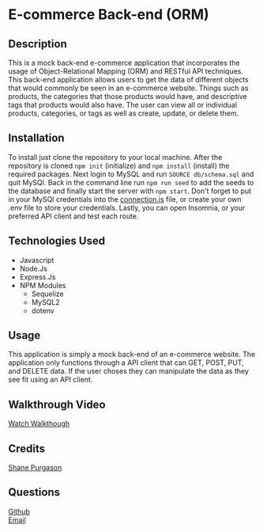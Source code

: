 # E-commerce Back-end (ORM)

## Description
This is a mock back-end e-commerce application that incorporates the usage of Object-Relational Mapping (ORM) and RESTful API techniques. This back-end application allows users to get the data of different objects that would commonly be seen in an e-commerce website. Things such as products, the categories that those products would have, and descriptive tags that products would also have. The user can view all or individual products, categories, or tags as well as create, update, or delete them.

## Installation
To install just clone the repository to your local machine. After the repository is cloned `npm init` (initialize) and `npm install` (install) the required packages. Next login to MySQL and run `SOURCE db/schema.sql` and quit MySQl. Back in the command line run `npm run seed` to add the seeds to the database and finally start the server with `npm start`. Don't forget to put in your MySQl credentials into the [connection.js](config/connection.js) file, or create your own .env file to store your credentials. Lastly, you can open Insomnia, or your preferred API client and test each route. 

## Technologies Used
<ul>
  <li>Javascript</li>
  <li>Node.Js</li>
  <li>Express.Js</li>
  <li>NPM Modules
  <ul>
  <li>Sequelize</li>
  <li>MySQL2</li>
  <li>dotenv</li>
  </ul>
  </ul>

## Usage
This application is simply a mock back-end of an e-commerce website. The application only functions through a API client that can GET, POST, PUT, and DELETE data. If the user choses they can manipulate the data as they see fit using an API client. 

## Walkthrough Video
[Watch Walkthough](https://watch.screencastify.com/v/ssOFG0XI8lm7cVgbo1ie) 

## Credits
[Shane Purgason](https://github.com/spurgason)

## Questions
  [Github](https://github.com/spurgason) <br>
  [Email](mailto:shanepurgason.98@gmail.com)